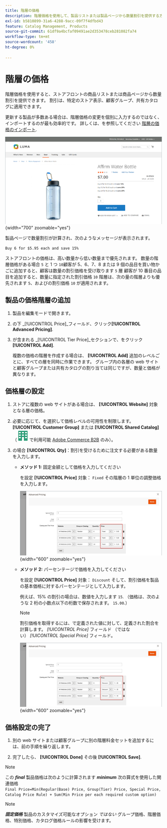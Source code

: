 ```yaml
---
title: 階層の価格
description: 階層価格を使用して、製品リストまたは製品ページから数量割引を提供する方法を説明します。
exl-id: b5810899-31a6-4288-9acc-09f7f4dfbd43
feature: Catalog Management, Products
source-git-commit: 61df9a4bcfaf09491ae2d353478ceb281082fa74
workflow-type: tm+mt
source-wordcount: '458'
ht-degree: 0%

---
```


# 階層の価格

階層価格を使用すると、ストアフロントの商品リストまたは商品ページから数量割引を提供できます。 割引は、特定のストア表示、顧客グループ、共有カタログに適用できます。

更新する製品が多数ある場合は、階層価格の変更を個別に入力するのではなく、インポートするのが最も効率的です。 詳しくは、を参照してください [階層の価格のインポート](../systems/data-import-price-tier.md).

![ストアフロント製品ページの階層価格](./assets/product-price-tier-storefront.png){width="700" zoomable="yes"}

製品ページで数量割引が計算され、次のようなメッセージが表示されます。

`Buy 6 for $5.95 each and save 15%`

ストアフロントの価格は、高い数量から低い数量まで優先されます。 数量の階層価格がある場合 `5` と 1 つ `10`顧客が 5、6、7、8 または 9 個の品目を買い物かごに追加すると、顧客は数量の割引価格を受け取ります `5` 層 顧客が 10 番目の品目を追加すると、数量に指定された割引価格 `10` 階層は、次の量の階層よりも優先されます `5`、およびの割引価格 `10` が適用されます。

## 製品の価格階層の追加

1. 製品を編集モードで開きます。

1. の下 _[!UICONTROL Price]_フィールド、クリック&#x200B;**[!UICONTROL Advanced Pricing]**.

1. が含まれる _[!UICONTROL Tier Price]_セクションで、をクリック&#x200B;**[!UICONTROL Add]**.

   複数の価格の階層を作成する場合は、 **[!UICONTROL Add]** 追加のレベルごとに、すべての層を同時に作業できます。 グループ内の各層の web サイトと顧客グループまたは共有カタログの割り当ては同じですが、数量と価格が異なります。

## 価格層の設定

1. ストアに複数の web サイトがある場合は、 **[!UICONTROL Website]** 対象となる層の価格。

1. 必要に応じて、を選択して価格レベルの可用性を制限します。 **[!UICONTROL Customer Group]** または **[!UICONTROL Shared Catalog]** （![Adobe Commerce B2B](../assets/b2b.svg) で利用可能 [Adobe Commerce B2B](./b2b/../introduction.md) のみ）。

1. の場合 **[!UICONTROL Qty]**：割引を受けるために注文する必要がある数量を入力します。

   - **メソッド 1:** 固定金額として価格を入力してください

     を設定 **[!UICONTROL Price]** 対象： `Fixed` その階層の 1 単位の調整価格を入力します。

     ![固定金額としての階層価格](./assets/product-price-tier-fixed.png){width="600" zoomable="yes"}

   - **メソッド 2:** パーセンテージで価格を入力してください

     を設定 **[!UICONTROL Price]** 対象： `Discount` そして、割引価格を製品の基本価格に対するパーセンテージとして入力します。

     例えば、15% の割引の場合は、数値を入力します `15`. （価格は、次のような 2 桁の小数点以下の桁数で保存されます。 `15.00`.）

     >[!NOTE]
     >
     >割引価格を取得するには、で定義された値に対して、定義された割合を計算します。 _[!UICONTROL Price]_ フィールド （ではない） _[!UICONTROL Special Price]_ フィールド。

     ![階層価格（割合）](./assets/product-price-tier-discount.png){width="600" zoomable="yes"}

## 価格設定の完了

1. 別の web サイトまたは顧客グループに別の階層料金セットを追加するには、前の手順を繰り返します。

1. 完了したら、 **[!UICONTROL Done]** その後 **[!UICONTROL Save]**.

>[!NOTE]
>
>この **_final_** 製品価格は次のように計算されます **_minimum_** 次の算式を使用した関連価格 <br/>`Final Price=Min(Regular(Base) Price, Group(Tier) Price, Special Price, Catalog Price Rule) + Sum(Min Price per each required custom option)`

>[!NOTE]
>
>**_固定価格_** 製品のカスタマイズ可能なオプション _ではない_ グループ価格、階層価格、特別価格、カタログ価格ルールの影響を受けます。

